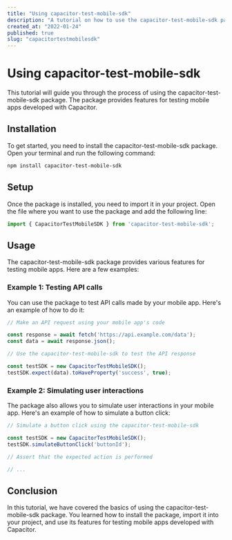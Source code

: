 ```yaml
---
title: "Using capacitor-test-mobile-sdk"
description: "A tutorial on how to use the capacitor-test-mobile-sdk package"
created_at: "2022-01-24"
published: true
slug: "capacitortestmobilesdk"
---
```


# Using capacitor-test-mobile-sdk

This tutorial will guide you through the process of using the capacitor-test-mobile-sdk package. The package provides features for testing mobile apps developed with Capacitor.

## Installation

To get started, you need to install the capacitor-test-mobile-sdk package. Open your terminal and run the following command:

```bash
npm install capacitor-test-mobile-sdk
```

## Setup

Once the package is installed, you need to import it in your project. Open the file where you want to use the package and add the following line:

```javascript
import { CapacitorTestMobileSDK } from 'capacitor-test-mobile-sdk';
```

## Usage

The capacitor-test-mobile-sdk package provides various features for testing mobile apps. Here are a few examples:

### Example 1: Testing API calls

You can use the package to test API calls made by your mobile app. Here's an example of how to do it:

```javascript
// Make an API request using your mobile app's code

const response = await fetch('https://api.example.com/data');
const data = await response.json();

// Use the capacitor-test-mobile-sdk to test the API response

const testSDK = new CapacitorTestMobileSDK();
testSDK.expect(data).toHaveProperty('success', true);
```

### Example 2: Simulating user interactions

The package also allows you to simulate user interactions in your mobile app. Here's an example of how to simulate a button click:

```javascript
// Simulate a button click using the capacitor-test-mobile-sdk

const testSDK = new CapacitorTestMobileSDK();
testSDK.simulateButtonClick('buttonId');

// Assert that the expected action is performed

// ...
```

## Conclusion

In this tutorial, we have covered the basics of using the capacitor-test-mobile-sdk package. You learned how to install the package, import it into your project, and use its features for testing mobile apps developed with Capacitor.